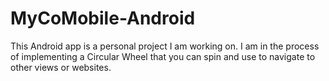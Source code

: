 # MyCoMobile-Android
This Android app is a personal project I am working on.  I am in the process of implementing a Circular Wheel that you can spin and use to navigate to other views or websites.

